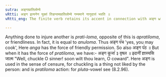 ```yaml
---
sutra: अङ्गाप्रातिलोम्ये
vRtti: अङ्ग इत्यनेन युक्तं तिङन्तमप्रातिलोम्ये गम्यमाने नानुदात्तं भवति ॥
vRtti_eng: The finite verb retains its accent in connection with अङ्ग when used in a friendly assertion.

---
```

Anything done to injure another is _prati_-_loma_, opposite of this is _apratiloma_, or friendliness. In fact, it is equal to _anuloma_. Thus अङ्ग प꣡च 'yes, you may cook', Here _anga_ has the force of friendly permission. So also अङ्ग प꣡ठ ॥ But when it has the force of _pratiloma_, we have:- अङ्ग कूजा꣡ ३ वृषल ॥ इदानीं ज्ञास्यसि जाल्म "Well, chuckle O sinner! soon wilt thou learn, O coward". Here अङ्ग is used in the sense of censure, for chuckling is a thing not liked by the person: and is _pratiloma_ action: for _pluta_-vowel see (8.2.96).